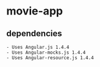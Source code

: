 # movie-app
## dependencies
    - Uses Angular.js 1.4.4
    - Uses Angular-mocks.js 1.4.4
    - Uses Angular-resource.js 1.4.4